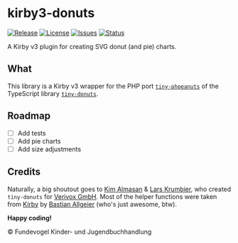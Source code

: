 # kirby3-donuts
[![Release](https://img.shields.io/github/release/Fundevogel/kirby3-donuts.svg)](https://github.com/Fundevogel/kirby3-donuts/releases) [![License](https://img.shields.io/github/license/Fundevogel/kirby3-donuts.svg)](https://github.com/Fundevogel/kirby3-donuts/blob/master/LICENSE) [![Issues](https://img.shields.io/github/issues/Fundevogel/kirby3-donuts.svg)](https://github.com/Fundevogel/kirby3-donuts/issues) [![Status](https://travis-ci.org/fundevogel/kirby3-donuts.svg?branch=master)](https://travis-ci.org/fundevogel/kirby3-donuts)

A Kirby v3 plugin for creating SVG donut (and pie) charts.


## What
This library is a Kirby v3 wrapper for the PHP port [`tiny-phpeanuts`](https://github.com/Fundevogel/tiny-phpeanuts) of the TypeScript library [`tiny-donuts`](https://github.com/Verivox/tiny-donuts).


## Roadmap
- [ ] Add tests
- [ ] Add pie charts
- [ ] Add size adjustments

## Credits
Naturally, a big shoutout goes to [Kim Almasan](https://github.com/Narquadah) & [Lars Krumbier](), who created `tiny-donuts` for [Verivox GmbH](https://github.com/Verivox). Most of the helper functions were taken from [Kirby](https://getkirby.com) by [Bastian Allgeier](https://github.com/bastianallgeier) (who's just awesome, btw).


**Happy coding!**


:copyright: Fundevogel Kinder- und Jugendbuchhandlung
